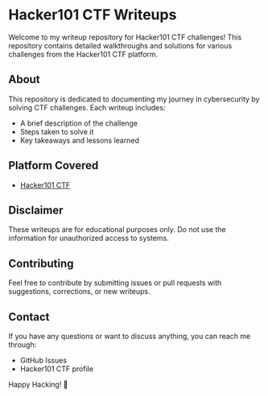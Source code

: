 # Hacker101 CTF Writeups

Welcome to my writeup repository for Hacker101 CTF challenges! This repository contains detailed walkthroughs and solutions for various challenges from the Hacker101 CTF platform.

## About
This repository is dedicated to documenting my journey in cybersecurity by solving CTF challenges. Each writeup includes:
- A brief description of the challenge
- Steps taken to solve it
- Key takeaways and lessons learned

## Platform Covered
- [Hacker101 CTF](https://ctf.hacker101.com/)

## Disclaimer
These writeups are for educational purposes only. Do not use the information for unauthorized access to systems.

## Contributing
Feel free to contribute by submitting issues or pull requests with suggestions, corrections, or new writeups.

## Contact
If you have any questions or want to discuss anything, you can reach me through:
- GitHub Issues
- Hacker101 CTF profile

Happy Hacking! 🚀

